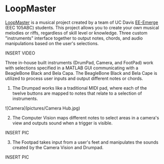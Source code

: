 # LoopMaster

[LoopMaster](https://neilkatahira.github.io/EE-Emerge-2020-Loopmaster/) is a musical project created by a team of UC Davis [EE-Emerge](https://www.ece.ucdavis.edu/ieee/home/ee-emerge/) (EEC 105ABC) students. This project allows you to create your own musical melodies or riffs, regardless of skill level or knowledge. Three custom "instruments" interface together to output notes, chords, and audio manipulations based on the user's selections.


INSERT VIDEO  

Three in-house built instruments (DrumPad, Camera, and FootPad) work with selections specified in a MATLAB GUI communicating with a BeagleBone Black and Bela Capa.  The BeagleBone Black and Bela Cape is utilized to process user inputs and output different notes or chords.

1. The Drumpad works like a traditional MIDI pad, where each of the twelve buttons are mapped to notes that relate to a selection of instruments.  

 ![Camera](pictures/Camera Hub.jpg)
 
 
2. The Computer Vision maps different notes to select areas in a camera's view and outputs sound when a trigger is visible.  

INSERT PIC  
 
 
3. The Footpad takes input from a user's feet and manipulates the sounds created by the Camera Vision and Drumpad.  
 
 INSERT PIC  
